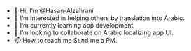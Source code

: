 - 👋 Hi, I’m @Hasan-Alzahrani
- 👀 I’m interested in helping others by translation into Arabic. 
- 🌱 I’m currently learning app development. 
- 💞️ I’m looking to collaborate on Arabic localizing app UI.
- 📫 How to reach me Send me a PM. 

<!---
Hasan-Alzahrani/Hasan-Alzahrani is a ✨ special ✨ repository because its `README.md` (this file) appears on your GitHub profile.
You can click the Preview link to take a look at your changes.
--->
